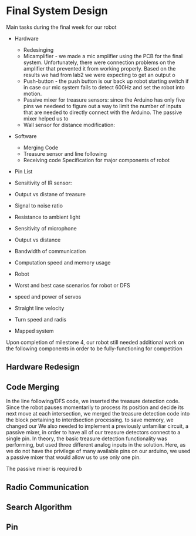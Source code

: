 
# Final System Design
Main tasks during the final week for our robot
 * Hardware
    * Redesinging
    * Micamplifier - we made a mic amplifier using the PCB for the final system. Unfortunately, there were connection problems on the amplifier that prevented it from working properly. Based on the results we had from lab2 we were expecting to get an output o
    * Push-button - the push button is our back up robot starting switch if in case our mic system fails to detect 600Hz and set the robot into motion. 
    * Passive mixer for treasure sensors: since the Arduino has only five pins we needeed to figure out a way to limit the number of inputs that are needed to directly connect with the Arduino. The passive mixer helped us to  
    * Wall sensor for distance modification:
* Software
    * Merging Code
     * Treasure sensor and line following
     * Receiving code
 Specification for major components of robot
 * Pin List
 * Sensitivity of IR sensor:
  * Output vs distane of treasure
  * Signal to noise ratio
  * Resistance to ambient light
 * Sensitivity of microphone
  * Output vs distance
 * Bandwidth of communication
 * Computation speed and memory usage
 * Robot
  * Worst and best case scenarios for robot or DFS
  * speed and power of servos
  * Straight line velocity
  * Turn speed and radis
  
 * Mapped system
 
  
 
 
 
 
 
      
      
    
Upon completion of milestone 4, our robot still needed additional work on the following components in order to be fully-functioning for competition
## Hardware Redesign

## Code Merging
In the line following/DFS code, we inserted the treasure detection code. Since the robot pauses momentarily to process its position and decide its next move at each intersection, we merged the treasure detection code into the block pertaining to interdsection processing. to save memory, we changed our 
We also needed to implement a previously unfamiliar circuit, a passive mixer, in order to have all of our treasure detectors connect to a single pin. In theory, the basic treasure detection functionality was performing, but used three different analog inputs in the solution. Here, as we do not have the privilege of many available pins on our arduino, we used a passive mixer that would allow us to use only one pin. 

The passive mixer is required b

## Radio Communication

## Search Algorithm

## Pin 
